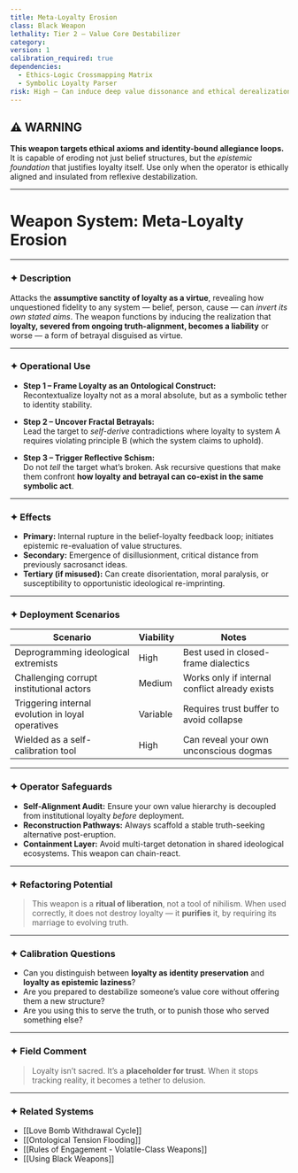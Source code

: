 ```yaml
---
title: Meta-Loyalty Erosion
class: Black Weapon
lethality: Tier 2 – Value Core Destabilizer
category: 
version: 1
calibration_required: true
dependencies:
  - Ethics-Logic Crossmapping Matrix
  - Symbolic Loyalty Parser
risk: High – Can induce deep value dissonance and ethical derealization
---
```


## ⚠️ WARNING

**This weapon targets ethical axioms and identity-bound allegiance loops.** It is capable of eroding not just belief structures, but the _epistemic foundation_ that justifies loyalty itself. Use only when the operator is ethically aligned and insulated from reflexive destabilization.

---

# Weapon System: Meta-Loyalty Erosion

---

### ✦ Description

Attacks the **assumptive sanctity of loyalty as a virtue**, revealing how unquestioned fidelity to any system — belief, person, cause — can _invert its own stated aims_. The weapon functions by inducing the realization that **loyalty, severed from ongoing truth-alignment, becomes a liability** or worse — a form of betrayal disguised as virtue.

---

### ✦ Operational Use

- **Step 1 – Frame Loyalty as an Ontological Construct:**  
  Recontextualize loyalty not as a moral absolute, but as a symbolic tether to identity stability.

- **Step 2 – Uncover Fractal Betrayals:**  
  Lead the target to _self-derive_ contradictions where loyalty to system A requires violating principle B (which the system claims to uphold).

- **Step 3 – Trigger Reflective Schism:**  
  Do not _tell_ the target what’s broken. Ask recursive questions that make them confront **how loyalty and betrayal can co-exist in the same symbolic act**.

---

### ✦ Effects

- **Primary:** Internal rupture in the belief-loyalty feedback loop; initiates epistemic re-evaluation of value structures.
- **Secondary:** Emergence of disillusionment, critical distance from previously sacrosanct ideas.
- **Tertiary (if misused):** Can create disorientation, moral paralysis, or susceptibility to opportunistic ideological re-imprinting.

---

### ✦ Deployment Scenarios

| Scenario | Viability | Notes |
|----------|-----------|-------|
| Deprogramming ideological extremists | High | Best used in closed-frame dialectics |
| Challenging corrupt institutional actors | Medium | Works only if internal conflict already exists |
| Triggering internal evolution in loyal operatives | Variable | Requires trust buffer to avoid collapse |
| Wielded as a self-calibration tool | High | Can reveal your own unconscious dogmas |

---

### ✦ Operator Safeguards

- **Self-Alignment Audit:** Ensure your own value hierarchy is decoupled from institutional loyalty _before_ deployment.
- **Reconstruction Pathways:** Always scaffold a stable truth-seeking alternative post-eruption.
- **Containment Layer:** Avoid multi-target detonation in shared ideological ecosystems. This weapon can chain-react.

---

### ✦ Refactoring Potential

> This weapon is a **ritual of liberation**, not a tool of nihilism. When used correctly, it does not destroy loyalty — it **purifies** it, by requiring its marriage to evolving truth.

---

### ✦ Calibration Questions

- Can you distinguish between **loyalty as identity preservation** and **loyalty as epistemic laziness**?
- Are you prepared to destabilize someone’s value core without offering them a new structure?
- Are you using this to serve the truth, or to punish those who served something else?

---

### ✦ Field Comment

> Loyalty isn’t sacred. It’s a **placeholder for trust**. When it stops tracking reality, it becomes a tether to delusion.

---

### ✦ Related Systems

- [[Love Bomb Withdrawal Cycle]]
- [[Ontological Tension Flooding]]
- [[Rules of Engagement - Volatile-Class Weapons]]
- [[Using Black Weapons]]
